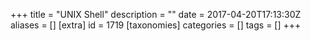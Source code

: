+++
title = "UNIX Shell"
description = ""
date = 2017-04-20T17:13:30Z
aliases = []
[extra]
id = 1719
[taxonomies]
categories = []
tags = []
+++
